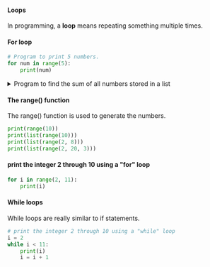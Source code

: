 <h4> Loops </h4>

In programming, a **loop** means repeating something multiple times.

<h4>For loop</h4>
    
```python
# Program to print 5 numbers.
for num in range(5):
	print(num)
```
<details>
<summary>Program to find the sum of all numbers stored in a list</summary>
<p>

```python
# List of numbers
numbers = [6, 5, 3, 8, 4, 2, 5, 4, 11]

# variable to store the sum
sum = 0

# iterate over the list
for val in numbers:
	sum = sum+val

# Output: The sum is 48
print("The sum is", sum)

```

</p>
</details>

<h4>The range() function </h4>
The range() function is used to generate the numbers.

```python
print(range(10))
print(list(range(10)))
print(list(range(2, 8)))
print(list(range(2, 20, 3)))
```

<h4> print the integer 2 through 10 using a "for" loop </h4>

```python
for i in range(2, 11):
    print(i)
```

<h4> While loops </h4>

While loops are really similar to if statements.

```python
# print the integer 2 through 10 using a "while" loop
i = 2
while i < 11:
    print(i)
    i = i + 1
 ```
 
